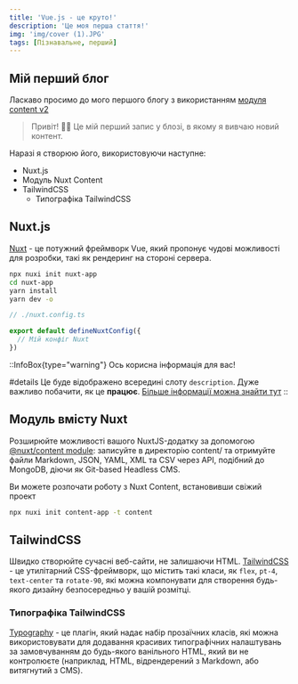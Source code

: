 ```yaml
---
title: 'Vue.js - це круто!'
description: 'Це моя перша стаття!'
img: 'img/cover (1).JPG'
tags: [Пізнавальне, перший]
---
```


## Мій перший блог

Ласкаво просимо до мого першого блогу з використанням [модуля content v2](https://content.nuxtjs.org/)

> Привіт! 👋🏾 Це мій перший запис у блозі, в якому я вивчаю новий контент.

Наразі я створюю його, використовуючи наступне:

- Nuxt.js
- Модуль Nuxt Content
- TailwindCSS
  - Типографіка TailwindCSS

## Nuxt.js

[Nuxt](https://nuxtjs.org/) - це потужний фреймворк Vue, який пропонує чудові можливості для розробки, такі як рендеринг на стороні сервера.

```bash
npx nuxi init nuxt-app
cd nuxt-app
yarn install
yarn dev -o
```

```ts
// ./nuxt.config.ts

export default defineNuxtConfig({
  // Мій конфіг Nuxt
})
```

::InfoBox{type="warning"}
Ось корисна інформація для вас!

#details
Це буде відображено всередині слоту `description`. Дуже важливо побачити, як це **працює**.
[Більше інформації можна знайти тут](#)
::

## Модуль вмісту Nuxt

Розширюйте можливості вашого NuxtJS-додатку за допомогою [@nuxt/content module](https://content.nuxtjs.org/): записуйте в директорію content/ та отримуйте файли Markdown, JSON, YAML, XML та CSV через API, подібний до MongoDB, діючи як Git-based Headless CMS.

Ви можете розпочати роботу з Nuxt Content, встановивши свіжий проект

```bash
npx nuxi init content-app -t content
```

## TailwindCSS

Швидко створюйте сучасні веб-сайти, не залишаючи HTML. [TailwindCSS](https://tailwindcss.com/) - це утилітарний CSS-фреймворк, що містить такі класи, як `flex`, `pt-4`, `text-center` та `rotate-90`, які можна компонувати для створення будь-якого дизайну безпосередньо у вашій розмітці.

### Типографіка TailwindCSS

[Typography](https://tailwindcss.com/docs/typography-plugin) - це плагін, який надає набір прозаїчних класів, які можна використовувати для додавання красивих типографічних налаштувань за замовчуванням до будь-якого ванільного HTML, який ви не контролюєте (наприклад, HTML, відрендерений з Markdown, або витягнутий з CMS).
